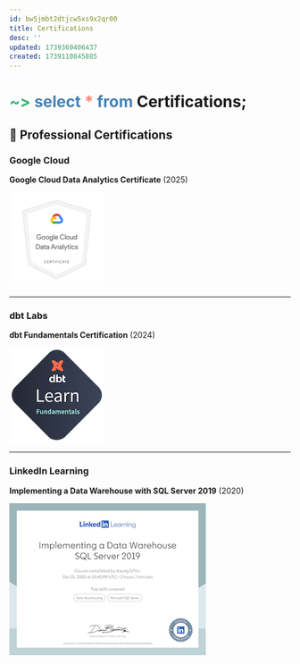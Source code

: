 ```yaml
---
id: bw5jmbt2dtjcw5xs9x2qr00
title: Certifications
desc: ''
updated: 1739360406437
created: 1739110845885
---
```


# <span style="color:MediumSeaGreen">~></span> <span style="color:SteelBlue">select</span> <span style="color:Salmon">*</span> <span style="color:SteelBlue">from</span> **Certifications;**

## 📖 **Professional Certifications**

### **Google Cloud**  
**Google Cloud Data Analytics Certificate** (2025)  

<a href="https://www.credly.com/badges/34579f80-fe42-4b3e-9873-4bdfbb451fc7/public_url" target="_blank">
    <img src="/assets/images/gcloud-data-analytics-badge.png" />
</a>

---

### **dbt Labs**  
**dbt Fundamentals Certification** (2024)  

<a href="https://credentials.getdbt.com/31d16f66-4703-413c-9f62-8e160fcbfc7d#acc.m7NFdey2"
 target="_blank">
    <img src="/assets/images/dbt-fundamentals-badge.png" />
</a>

---

### **LinkedIn Learning**  
**Implementing a Data Warehouse with SQL Server 2019** (2020)  

![](/assets/images/linkedin-sql-dwh-badge.png)